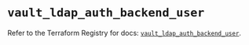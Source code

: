 # `vault_ldap_auth_backend_user`

Refer to the Terraform Registry for docs: [`vault_ldap_auth_backend_user`](https://registry.terraform.io/providers/hashicorp/vault/4.1.0/docs/resources/ldap_auth_backend_user).
